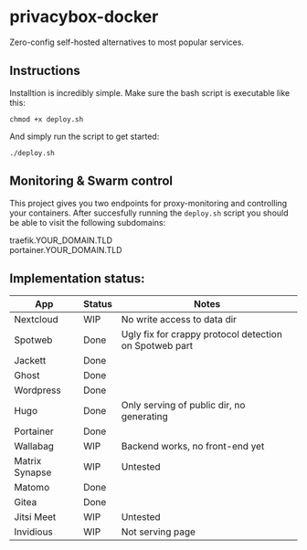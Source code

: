 # privacybox-docker
Zero-config self-hosted alternatives to most popular services.

## Instructions
Installtion is incredibly simple.
Make sure the bash script is executable like this:
```
chmod +x deploy.sh
```

And simply run the script to get started:
```
./deploy.sh
```

## Monitoring & Swarm control
This project gives you two endpoints for proxy-monitoring and controlling your containers.
After succesfully running the `deploy.sh` script you should be able to visit the following subdomains:

traefik.YOUR_DOMAIN.TLD  
portainer.YOUR_DOMAIN.TLD

## Implementation status:
| App | Status | Notes |
|---|---|---|
| Nextcloud | WIP  |  No write access to data dir |
| Spotweb | Done | Ugly fix for crappy protocol detection on Spotweb part |
| Jackett | Done |  |
| Ghost | Done |   |
| Wordpress | Done |   |
| Hugo | Done | Only serving of public dir, no generating |
| Portainer | Done |   |
| Wallabag | WIP | Backend works, no front-end yet |
| Matrix Synapse | WIP | Untested
| Matomo | Done |   |
| Gitea | Done |   |
| Jitsi Meet | WIP | Untested |
| Invidious | WIP | Not serving page |